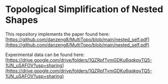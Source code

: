 # Topological Simplification of Nested Shapes

This repository implements the paper found here: [https://github.com/danzeng8/MultiTopo/blob/main/nested_self.pdf](https://github.com/danzeng8/MultiTopo/blob/main/nested_self.pdf)

Experimental data can be found here: [https://drive.google.com/drive/folders/1QZRpfTymGDKu6qqkpyTQ5-1UN_uSAFOV?usp=sharing](https://drive.google.com/drive/folders/1QZRpfTymGDKu6qqkpyTQ5-1UN_uSAFOV?usp=sharing)